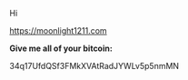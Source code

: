 Hi

https://moonlight1211.com

**Give me all of your bitcoin:**

34q17UfdQSf3FMkXVAtRadJYWLv5p5nmMN

